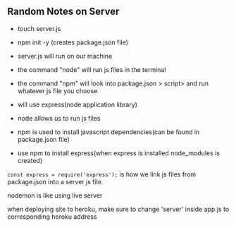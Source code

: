 ## Random Notes on Server

- touch server.js
- npm init -y (creates package.json file)
- server.js will run on our machine 
- the command "node" will run js files in the terminal
- the command "npm" will look into package.json > script> and run whatever js file you choose

- will use express(node application library)
- node allows us to run js files
- npm is used to install javascript dependencies(can be found in package.json file)
- use npm to install express(when express is installed node_modules is created)

`const express = require('express');` is how we link js files from package.json into a server js file. 

nodemon is like using live server


when deploying site to heroku, make sure to change 'server' inside app.js to corresponding heroku address